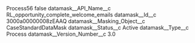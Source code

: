 <?xml version="1.0" encoding="UTF-8"?>
<CustomMetadata xmlns="http://soap.sforce.com/2006/04/metadata" xmlns:xsi="http://www.w3.org/2001/XMLSchema-instance" xmlns:xsd="http://www.w3.org/2001/XMLSchema">
    <label>Process56</label>
    <protected>false</protected>
    <values>
        <field>datamask__API_Name__c</field>
        <value xsi:type="xsd:string">RL_opportunity_complete_welcome_emails</value>
    </values>
    <values>
        <field>datamask__Id__c</field>
        <value xsi:type="xsd:string">3000a00000008zEAAQ</value>
    </values>
    <values>
        <field>datamask__Masking_Object__c</field>
        <value xsi:type="xsd:string">CaseStandardDataMask</value>
    </values>
    <values>
        <field>datamask__Status__c</field>
        <value xsi:type="xsd:string">Active</value>
    </values>
    <values>
        <field>datamask__Type__c</field>
        <value xsi:type="xsd:string">Process</value>
    </values>
    <values>
        <field>datamask__Version_Number__c</field>
        <value xsi:type="xsd:double">3.0</value>
    </values>
</CustomMetadata>
